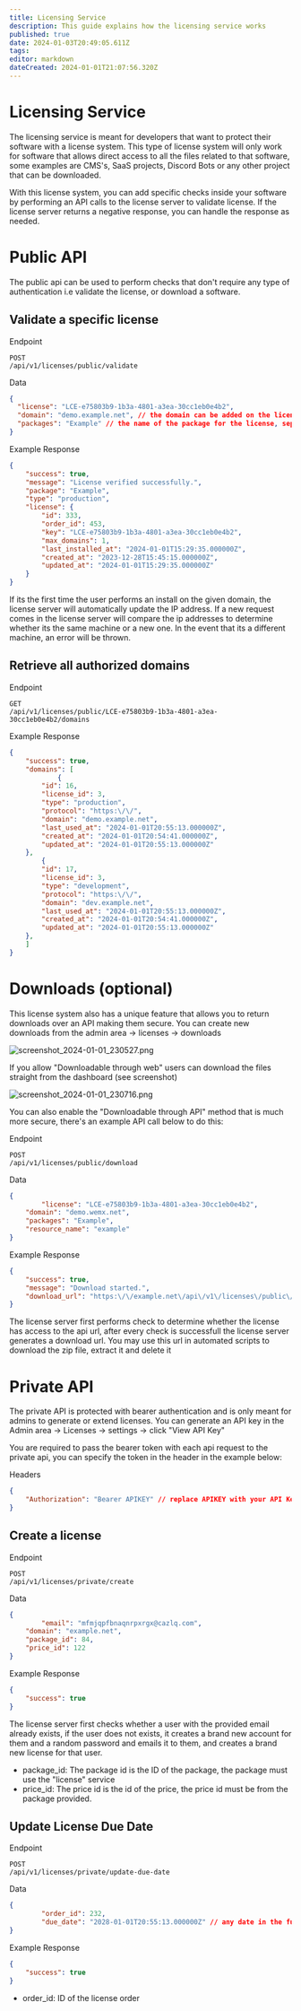 ```yaml
---
title: Licensing Service
description: This guide explains how the licensing service works
published: true
date: 2024-01-03T20:49:05.611Z
tags: 
editor: markdown
dateCreated: 2024-01-01T21:07:56.320Z
---
```


# Licensing Service

The licensing service is meant for developers that want to protect their software with a license system. This type of license system will only work for software that allows direct access to all the files related to that software, some examples are CMS's, SaaS projects, Discord Bots or any other project that can be downloaded.

With this license system, you can add specific checks inside your software by performing an API calls to the license server to validate license. If the license server returns a negative response, you can handle the response as needed.

# Public API

The public api can be used to perform checks that don't require any type of authentication i.e validate the license, or download a software.

## Validate a specific license

Endpoint
```
POST
/api/v1/licenses/public/validate
```

Data
```json
{
  "license": "LCE-e75803b9-1b3a-4801-a3ea-30cc1eb0e4b2",
  "domain": "demo.example.net", // the domain can be added on the license edit page
  "packages": "Example" // the name of the package for the license, separate multiple packages with a comma ","
}
```

Example Response
```json
{
    "success": true,
    "message": "License verified successfully.",
    "package": "Example",
    "type": "production",
    "license": {
        "id": 333,
        "order_id": 453,
        "key": "LCE-e75803b9-1b3a-4801-a3ea-30cc1eb0e4b2",
        "max_domains": 1,
        "last_installed_at": "2024-01-01T15:29:35.000000Z",
        "created_at": "2023-12-28T15:45:15.000000Z",
        "updated_at": "2024-01-01T15:29:35.000000Z"
    }
}
```

If its the first time the user performs an install on the given domain, the license server will automatically update the IP address. If a new request comes in the license server will compare the ip addresses to determine whether its the same machine or a new one. In the event that its a different machine, an error will be thrown.

## Retrieve all authorized domains 

Endpoint
```
GET
/api/v1/licenses/public/LCE-e75803b9-1b3a-4801-a3ea-30cc1eb0e4b2/domains
```

Example Response
```json
{
    "success": true,
    "domains": [
			{
        "id": 16,
        "license_id": 3,
        "type": "production",
        "protocol": "https:\/\/",
        "domain": "demo.example.net",
        "last_used_at": "2024-01-01T20:55:13.000000Z",
        "created_at": "2024-01-01T20:54:41.000000Z",
        "updated_at": "2024-01-01T20:55:13.000000Z"
    },
		{
        "id": 17,
        "license_id": 3,
        "type": "development",
        "protocol": "https:\/\/",
        "domain": "dev.example.net",
        "last_used_at": "2024-01-01T20:55:13.000000Z",
        "created_at": "2024-01-01T20:54:41.000000Z",
        "updated_at": "2024-01-01T20:55:13.000000Z"
    },
    ]
}
```

# Downloads (optional)

This license system also has a unique feature that allows you to return downloads over an API making them secure. You can create new downloads from the admin area -> licenses -> downloads

![screenshot_2024-01-01_230527.png](/assets/screenshot_2024-01-01_230527.png)

If you allow "Downloadable through web" users can download the files straight from the dashboard (see screenshot)

![screenshot_2024-01-01_230716.png](/assets/screenshot_2024-01-01_230716.png)

You can also enable the "Downloadable through API" method that is much more secure, there's an example API call below to do this:

Endpoint
```
POST
/api/v1/licenses/public/download
```

Data
```json
{
		"license": "LCE-e75803b9-1b3a-4801-a3ea-30cc1eb0e4b2",
  	"domain": "demo.wemx.net",
  	"packages": "Example",
  	"resource_name": "example"
}
```

Example Response
```json
{
    "success": true,
    "message": "Download started.",
    "download_url": "https:\/\/example.net\/api\/v1\/licenses\/public\/download\/NQQsdX8Tg97VOhMHMasedqniSKNuBt4xfDUOX0V0ef7mcWJ"
}
```

The license server first performs check to determine whether the license has access to the api url, after every check is successfull the license server generates a download url. You may use this url in automated scripts to download the zip file, extract it and delete it

# Private API

The private API is protected with bearer authentication and is only meant for admins to generate or extend licenses. You can generate an API key in the Admin area -> Licenses -> settings -> click "View API Key"

You are required to pass the bearer token with each api request to the private api, you can specify the token in the header in the example below:

Headers
```json
{
	"Authorization": "Bearer APIKEY" // replace APIKEY with your API Key
}
```

## Create a license

Endpoint
```
POST
/api/v1/licenses/private/create
```

Data
```json
{
		"email": "mfmjqpfbnaqnrpxrgx@cazlq.com",
  	"domain": "example.net",
  	"package_id": 84,
  	"price_id": 122
}
```

Example Response
```json
{
    "success": true
}
```

The license server first checks whether a user with the provided email already exists, if the user does not exists, it creates a brand new account for them and a random password and emails it to them, and creates a brand new license for that user.

- package_id: The package id is the ID of the package, the package must use the "license" service
- price_id: The price id is the id of the price, the price id must be from the package provided.

## Update License Due Date

Endpoint
```
POST
/api/v1/licenses/private/update-due-date
```

Data
```json
{
		"order_id": 232,
		"due_date": "2028-01-01T20:55:13.000000Z" // any date in the future
}
```

Example Response
```json
{
    "success": true
}
```

- order_id: ID of the license order
